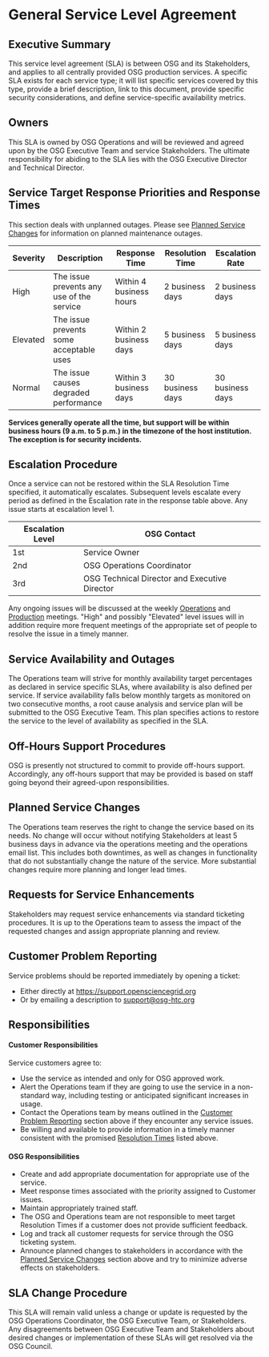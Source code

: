 General Service Level Agreement
===============================

Executive Summary
-----------------

This service level agreement (SLA) is between OSG and its Stakeholders, and applies to all centrally provided OSG production services. A specific SLA exists for each service type; it will list specific services covered by this type, provide a brief description, link to this document, provide specific security considerations, and define service-specific availability metrics.

Owners
------

This SLA is owned by OSG Operations and will be reviewed and agreed upon by the OSG Executive Team and service Stakeholders. The ultimate responsibility for abiding to the SLA lies with the OSG Executive Director and Technical Director. 

Service Target Response Priorities and Response Times
-----------------------------------------------------

This section deals with unplanned outages. Please see [Planned Service Changes](#planned-service-changes) for information on planned maintenance outages.

| Severity | Description | Response Time | Resolution Time | Escalation Rate |
| -------- | ----------- | ------------- | --------------- | --------------- |
| High | The issue prevents any use of the service | Within 4 business hours | 2 business days | 2 business days |
| Elevated | The issue prevents some acceptable uses | Within 2 business days | 5 business days | 5 business days |
| Normal | The issue causes degraded performance | Within 3 business days | 30 business days | 30 business days |

**Services generally operate all the time, but support will be within business hours (9 a.m. to 5 p.m.) in the timezone of the host institution. The exception is for security incidents.**

Escalation Procedure
--------------------

Once a service can not be restored within the SLA Resolution Time specified, it automatically escalates. Subsequent levels escalate every period as defined in the Escalation rate in the response table above. Any issue starts at escalation level 1.

| Escalation Level | OSG Contact |
| ---------------- | ----------- |
| 1st | Service Owner |
| 2nd | OSG Operations Coordinator |
| 3rd | OSG Technical Director and Executive Director |

Any ongoing issues will be discussed at the weekly [Operations](/#weekly-operations-meetings) and [Production](https://osg-htc.org/production/#weekly-production-meetings) meetings. "High" and possibly "Elevated" level issues will in addition require more frequent meetings of the appropriate set of people to resolve the issue in a timely manner.

Service Availability and Outages
--------------------------------

The Operations team will strive for monthly availability target percentages as declared in service specific SLAs, where availability is also defined per service. If service availability falls below monthly targets as monitored on two consecutive months, a root cause analysis and service plan will be submitted to the OSG Executive Team. This plan specifies actions to restore the service to the level of availability as specified in the SLA.

Off-Hours Support Procedures
----------------------------

OSG is presently not structured to commit to provide off-hours support. Accordingly, any off-hours support that may be provided is based on staff going beyond their agreed-upon responsibilities.

Planned Service Changes
-----------------------

The Operations team reserves the right to change the service based on its needs. No change will occur without notifying Stakeholders at least 5 business days in advance via the operations meeting and the operations email list. This includes both downtimes, as well as changes in functionality that do not substantially change the nature of the service. More substantial changes require more planning and longer lead times.

Requests for Service Enhancements
---------------------------------

Stakeholders may request service enhancements via standard ticketing procedures. It is up to the Operations team to assess the impact of the requested changes and assign appropriate planning and review.

Customer Problem Reporting
--------------------------

Service problems should be reported immediately by opening a ticket:

   - Either directly at <https://support.opensciencegrid.org>
   - Or by emailing a description to <support@osg-htc.org>

Responsibilities
----------------

#### Customer Responsibilities

Service customers agree to:

   - Use the service as intended and only for OSG approved work.
   - Alert the Operations team if they are going to use the service in a non-standard way, including testing or anticipated significant increases in usage.
   - Contact the Operations team by means outlined in the [Customer Problem Reporting](#customer-problem-reporting) section above if they encounter any service issues.
   - Be willing and available to provide information in a timely manner consistent with the promised [Resolution Times](#service-target-response-priorities-and-response-times) listed above.

#### OSG Responsibilities

   - Create and add appropriate documentation for appropriate use of the service.
   - Meet response times associated with the priority assigned to Customer issues.
   - Maintain appropriately trained staff.
   - The OSG and Operations team are not responsible to meet target Resolution Times if a customer does not provide sufficient feedback.
   - Log and track all customer requests for service through the OSG ticketing system.
   - Announce planned changes to stakeholders in accordance with the [Planned Service Changes](#planned-service-changes) section above and try to minimize adverse effects on stakeholders.

SLA Change Procedure
--------------------

This SLA will remain valid unless a change or update is requested by the OSG Operations Coordinator, the OSG Executive Team, or Stakeholders. Any disagreements between OSG Executive Team and Stakeholders about desired changes or implementation of these SLAs will get resolved via the OSG Council.
